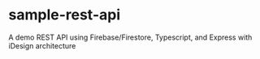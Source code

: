 # sample-rest-api
A demo REST API using Firebase/Firestore, Typescript, and Express with iDesign architecture
